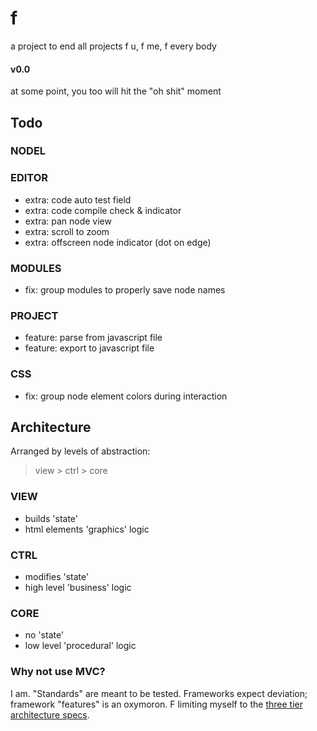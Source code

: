 # f
a project to end all projects
f u, f me, f every body

#### v0.0
at some point, you too will hit the "oh shit" moment

## Todo
### NODEL
### EDITOR
- extra: code auto test field
- extra: code compile check & indicator
- extra: pan node view
- extra: scroll to zoom
- extra: offscreen node indicator (dot on edge)
### MODULES
- fix: group modules to properly save node names
### PROJECT
- feature: parse from javascript file
- feature: export to javascript file
### CSS
- fix: group node element colors during interaction

## Architecture
Arranged by levels of abstraction:
> view > ctrl > core
### VIEW
- builds 'state'
- html elements 'graphics' logic
### CTRL
- modifies 'state'
- high level 'business' logic
### CORE
- no 'state'
- low level 'procedural' logic

### Why not use MVC?
I am. "Standards" are meant to be tested. Frameworks expect deviation; framework "features" is an oxymoron. F limiting myself to the [three tier architecture specs](https://www.ibm.com/cloud/learn/three-tier-architecture).

